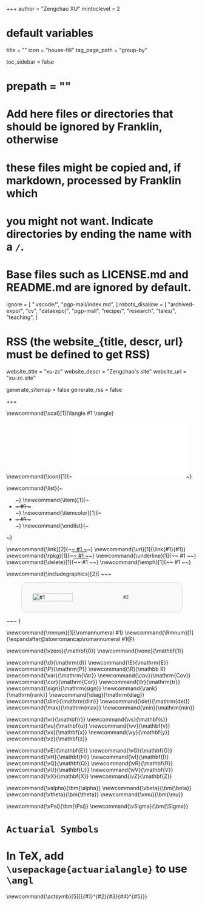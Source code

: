 <!-- Add here global page variables to use throughout your website. -->
+++
author = "Zengchao XU"
mintoclevel = 2

# default variables
title = ""
icon = "house-fill"
tag_page_path = "group-by"

toc_sidebar = false
# prepath = ""


# Add here files or directories that should be ignored by Franklin, otherwise
# these files might be copied and, if markdown, processed by Franklin which
# you might not want. Indicate directories by ending the name with a `/`.
# Base files such as LICENSE.md and README.md are ignored by default.
ignore = [
    ".vscode/", 
    "pgp-mail/index.md",
]
robots_disallow = [
    "archived-expo/", 
    "cv",
    "dataexpo/", 
    "pgp-mail",
    "recipe/", 
    "research",
    "tales/", 
    "teaching",
]

# RSS (the website_{title, descr, url} must be defined to get RSS)
website_title = "xu-zc"
website_descr = "Zengchao's site"
website_url   = "xu-zc.site"


generate_sitemap = false
generate_rss = false


+++

<!-- Add here global latex commands to use throughout your pages. -->
\newcommand{\scal}[1]{\langle #1 \rangle}

\newcommand{\icon}[1]{~~~<embed src="/assets/icons/!#1.svg"/>~~~}

\newcommand{\list}{~~~<ul>~~~}
\newcommand{\item}[1]{~~~<li class="blank">~~~ #1 ~~~</li>~~~}
\newcommand{\itemcolor}[1]{~~~<li class="colorful">~~~ #1 ~~~</li>~~~}
\newcommand{\endlist}{~~~</ul>~~~}

\newcommand{\link}[2]{~~~<a class="href" href="#2">~~~ #1 ~~~</a>~~~}
\newcommand{\url}[1]{\link{#1}{#1}}
\newcommand{\rpkg}[1]{~~~<a class="href" href="https://mirrors.tuna.tsinghua.edu.cn/CRAN/web/packages/#1">~~~ #1 ~~~</a>~~~}
\newcommand{\underline}[1]{~~~<a class="underline">~~~ #1 ~~~</a>~~~}
\newcommand{\delete}[1]{~~~<a class="delete">~~~ #1 ~~~</a>~~~}
\newcommand{\emph}[1]{~~~<a class="emph">~~~ #1 ~~~</a>~~~}

\newcommand{\includegraphics}[2]{
    ~~~
    <figure style="
        display: flex;
        flex-direction: row;
        align-items: center;
        text-align: left; 
        background-color: #F9F9F9; 
        border: 1px solid #D3D3D3;
        border-radius: 1em;">
    <img src="!#1" style="padding:2em; width:50%;" alt="#1"/>
    <figcaption style="font-size:smaller;">#2</figcaption>
    </figure>
    ~~~
}

<!-- math symbols -->
\newcommand{\rmnum}[1]{\romannumeral #1}
\newcommand{\Rmnum}[1]{\expandafter\@slowromancap\romannumeral #1@}

\newcommand{\vzero}{\mathbf{0}}
\newcommand{\vone}{\mathbf{1}}

\newcommand{\d}{\mathrm{d}}
\newcommand{\E}{\mathrm{E}}
\newcommand{\P}{\mathrm{P}}
\newcommand{\R}{\mathbb R}
\newcommand{\var}{\mathrm{Var}}
\newcommand{\cov}{\mathrm{Cov}}
\newcommand{\cor}{\mathrm{Cor}}
\newcommand{\tr}{\mathrm{tr}}
\newcommand{\sign}{\mathrm{sign}}
\newcommand{\rank}{\mathrm{rank}}
\newcommand{\diag}{\mathrm{diag}}
\newcommand{\dim}{\mathrm{dim}}
\newcommand{\det}{\mathrm{det}}
\newcommand{\max}{\mathrm{max}}
\newcommand{\min}{\mathrm{min}}


\newcommand{\vr}{\mathbf{r}}
\newcommand{\vs}{\mathbf{s}}
\newcommand{\vu}{\mathbf{u}}
\newcommand{\vv}{\mathbf{v}}
\newcommand{\vx}{\mathbf{x}}
\newcommand{\vy}{\mathbf{y}}
\newcommand{\vz}{\mathbf{z}}

\newcommand{\vE}{\mathbf{E}}
\newcommand{\vG}{\mathbf{G}}
\newcommand{\vH}{\mathbf{H}}
\newcommand{\vI}{\mathbf{I}}
\newcommand{\vQ}{\mathbf{Q}}
\newcommand{\vR}{\mathbf{R}}
\newcommand{\vU}{\mathbf{U}}
\newcommand{\vV}{\mathbf{V}}
\newcommand{\vX}{\mathbf{X}}
\newcommand{\vZ}{\mathbf{Z}}


\newcommand{\valpha}{\bm{\alpha}}
\newcommand{\vbeta}{\bm{\beta}}
\newcommand{\vtheta}{\bm{\theta}}
\newcommand{\vmu}{\bm{\mu}}

\newcommand{\vPsi}{\bm{\Psi}}
\newcommand{\vSigma}{\bm{\Sigma}}

# `Actuarial Symbols`
# In TeX, add `\usepackage{actuarialangle}` to use `\angl`
\newcommand{\actsymb}[5]{{_{#1}^{#2}{#3}_{#4}^{#5}}}

<!-- math env -->
